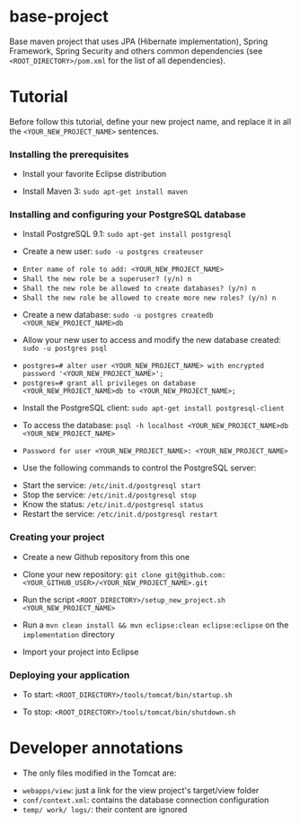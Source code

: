 base-project
============

Base maven project that uses JPA (Hibernate implementation), Spring Framework, Spring Security and others common dependencies (see `<ROOT_DIRECTORY>/pom.xml` for the list of all dependencies).

Tutorial
========

 Before follow this tutorial, define your new project name, and replace it in all the `<YOUR_NEW_PROJECT_NAME>` sentences.

### Installing the prerequisites

  * Install your favorite Eclipse distribution

  * Install Maven 3: `sudo apt-get install maven`

### Installing and configuring your PostgreSQL database

  * Install PostgreSQL 9.1: `sudo apt-get install postgresql`

  * Create a new user: `sudo -u postgres createuser`
   - `Enter name of role to add: <YOUR_NEW_PROJECT_NAME>`
   - `Shall the new role be a superuser? (y/n) n`
   - `Shall the new role be allowed to create databases? (y/n) n`
   - `Shall the new role be allowed to create more new roles? (y/n) n`

  * Create a new database: `sudo -u postgres createdb <YOUR_NEW_PROJECT_NAME>db`

  * Allow your new user to access and modify the new database created: `sudo -u postgres psql`
   - `postgres=# alter user <YOUR_NEW_PROJECT_NAME> with encrypted password '<YOUR_NEW_PROJECT_NAME>';`
   - `postgres=# grant all privileges on database <YOUR_NEW_PROJECT_NAME>db to <YOUR_NEW_PROJECT_NAME>;`

  * Install the PostgreSQL client: `sudo apt-get install postgresql-client`

  * To access the database: `psql -h localhost <YOUR_NEW_PROJECT_NAME>db <YOUR_NEW_PROJECT_NAME>`
   - `Password for user <YOUR_NEW_PROJECT_NAME>: <YOUR_NEW_PROJECT_NAME>`

  * Use the following commands to control the PostgreSQL server:
   - Start the service: `/etc/init.d/postgresql start`
   - Stop the service: `/etc/init.d/postgresql stop`
   - Know the status: `/etc/init.d/postgresql status`
   - Restart the service: `/etc/init.d/postgresql restart`

### Creating your project

  * Create a new Github repository from this one

  * Clone your new repository: `git clone git@github.com:<YOUR_GITHUB_USER>/<YOUR_NEW_PROJECT_NAME>.git`

  * Run the script `<ROOT_DIRECTORY>/setup_new_project.sh <YOUR_NEW_PROJECT_NAME>`

  * Run a `mvn clean install && mvn eclipse:clean eclipse:eclipse` on the `implementation` directory

  * Import your project into Eclipse

### Deploying your application

  * To start: `<ROOT_DIRECTORY>/tools/tomcat/bin/startup.sh`

  * To stop: `<ROOT_DIRECTORY>/tools/tomcat/bin/shutdown.sh`

Developer annotations
=====================
 * The only files modified in the Tomcat are:
  - `webapps/view`: just a link for the view project's target/view folder
  - `conf/context.xml`: contains the database connection configuration
  - `temp/ work/ logs/`: their content are ignored
